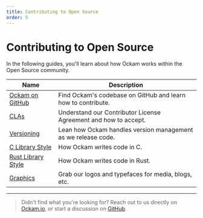 ```yaml
---
title: Contributing to Open Source
order: 5
---
```


# Contributing to Open Source

In the following guides, you'll learn about how Ockam works within the Open Source community.

| Name | Description |
| ------------------------------- | ----------------------------------------------------------------------|
| [Ockam on GitHub](/learn/how-to-guides/contributing/CONTRIBUTING) | Find Ockam's codebase on GitHub and learn how to contribute. |
| [CLAs](/learn/how-to-guides/contributing/cla) | Understand our Contributor License Agreement and how to accept. |
| [Versioning](/learn/how-to-guides/contributing/versioning) | Lean how Ockam handles version management as we release code. |
| [C Library Style](/learn/how-to-guides/contributing/ockam_c_code_standard) | How Ockam writes code in C. |
| [Rust Library Style](/learn/how-to-guides/contributing/ockam_rust_code_standard) | How Ockam writes code in Rust. |
| [Graphics](/learn/how-to-guides/contributing/ockam_style_guide) | Grab our logos and typefaces for media, blogs, etc. |

---

> Didn't find what you're looking for? Reach out to us directly on [Ockam.io](https://ockam.io), or start a discussion on [GitHub](https://github.com/ockam-network/ockam/discussions).